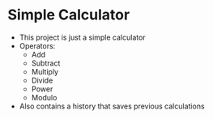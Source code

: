 # Simple Calculator

- This project is just a simple calculator
- Operators:
  - Add
  - Subtract
  - Multiply
  - Divide
  - Power
  - Modulo
- Also contains a history that saves previous calculations
